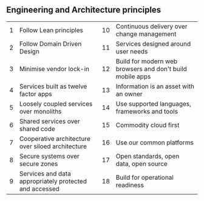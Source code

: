 
## Engineering and Architecture principles

|   |    |   |   |
|---|---|---|---|
|1|Follow Lean principles|10|Continuous delivery over change management
|2|Follow Domain Driven Design|11|Services designed around user needs
|3|Minimise vendor lock-in|12|Build for modern web browsers and don't build mobile apps
|4|Services built as twelve factor apps|13|Information is an asset with an owner
|5|Loosely coupled services over monoliths|14|Use supported languages, frameworks and tools
|6|Shared services over shared code|15|Commodity cloud first
|7|Cooperative architecture over siloed architecture|16|Use our common platforms
|8|Secure systems over secure zones|17|Open standards, open data, open source
|9|Services and data appropriately protected and accessed|18|Build for operational readiness








